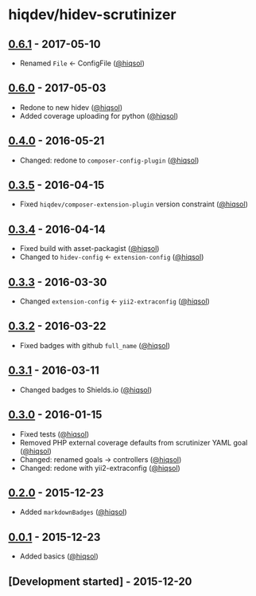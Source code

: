# hiqdev/hidev-scrutinizer

## [0.6.1] - 2017-05-10

- Renamed `File` <- ConfigFile ([@hiqsol])

## [0.6.0] - 2017-05-03

- Redone to new hidev ([@hiqsol])
- Added coverage uploading for python ([@hiqsol])

## [0.4.0] - 2016-05-21

- Changed: redone to `composer-config-plugin` ([@hiqsol])

## [0.3.5] - 2016-04-15

- Fixed `hiqdev/composer-extension-plugin` version constraint ([@hiqsol])

## [0.3.4] - 2016-04-14

- Fixed build with asset-packagist ([@hiqsol])
- Changed to `hidev-config` <- `extension-config` ([@hiqsol])

## [0.3.3] - 2016-03-30

- Changed `extension-config` <- `yii2-extraconfig` ([@hiqsol])

## [0.3.2] - 2016-03-22

- Fixed badges with github `full_name` ([@hiqsol])

## [0.3.1] - 2016-03-11

- Changed badges to Shields.io ([@hiqsol])

## [0.3.0] - 2016-01-15

- Fixed tests ([@hiqsol])
- Removed PHP external coverage defaults from scrutinizer YAML goal ([@hiqsol])
- Changed: renamed goals -> controllers ([@hiqsol])
- Changed: redone with yii2-extraconfig ([@hiqsol])

## [0.2.0] - 2015-12-23

- Added `markdownBadges` ([@hiqsol])

## [0.0.1] - 2015-12-23

- Added basics ([@hiqsol])

## [Development started] - 2015-12-20

[@hiqsol]: https://github.com/hiqsol
[sol@hiqdev.com]: https://github.com/hiqsol
[@SilverFire]: https://github.com/SilverFire
[d.naumenko.a@gmail.com]: https://github.com/SilverFire
[@tafid]: https://github.com/tafid
[andreyklochok@gmail.com]: https://github.com/tafid
[@BladeRoot]: https://github.com/BladeRoot
[bladeroot@gmail.com]: https://github.com/BladeRoot
[Under development]: https://github.com/hiqdev/hidev-scrutinizer/compare/0.6.0...HEAD
[0.4.0]: https://github.com/hiqdev/hidev-scrutinizer/compare/0.3.5...0.4.0
[0.3.5]: https://github.com/hiqdev/hidev-scrutinizer/compare/0.3.4...0.3.5
[0.3.4]: https://github.com/hiqdev/hidev-scrutinizer/compare/0.3.3...0.3.4
[0.3.3]: https://github.com/hiqdev/hidev-scrutinizer/compare/0.3.2...0.3.3
[0.3.2]: https://github.com/hiqdev/hidev-scrutinizer/compare/0.3.1...0.3.2
[0.3.1]: https://github.com/hiqdev/hidev-scrutinizer/compare/0.3.0...0.3.1
[0.3.0]: https://github.com/hiqdev/hidev-scrutinizer/compare/0.2.0...0.3.0
[0.2.0]: https://github.com/hiqdev/hidev-scrutinizer/compare/0.0.1...0.2.0
[0.0.1]: https://github.com/hiqdev/hidev-scrutinizer/releases/tag/0.0.1
[0.6.0]: https://github.com/hiqdev/hidev-scrutinizer/compare/0.4.0...0.6.0
[0.6.1]: https://github.com/hiqdev/hidev-scrutinizer/compare/0.6.0...0.6.1
